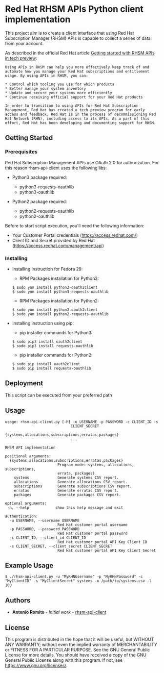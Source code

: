 # Red Hat RHSM APIs Python client implementation 

This project aim is to create a client interface that using Red Hat Subscription Manager (RHSM) APIs is capable to collect a series of data from your account. 

As described in the official Red Hat article [Getting started with RHSM APIs in tech preview](https://access.redhat.com/articles/3626371):

```
Using APIs in RHSM can help you more effectively keep track of and automate how you manage your Red Hat subscriptions and entitlement usage. By using APIs in RHSM, you can:

* Control which tooling you use for which products
* Better manage your system inventory
* Update and secure your systems more efficiently
* Continue receiving official support for your Red Hat products

In order to transition to using APIs for Red Hat Subscription Management, Red Hat has created a tech preview program for early access and feedback. Red Hat is in the process of decommissioning Red Hat Network (RHN), including access to its APIs. As a part of this effort, Red Hat has been developing and documenting support for RHSM.
```

## Getting Started

### Prerequisites

Red Hat Subscription Management APIs use OAuth 2.0 for authorization. For this reason rhsm-api-client uses the following libs:

* Python3 package required:

    * python3-requests-oauthlib
    * python3-oauthlib
    
* Python2 package required:

    * python2-requests-oauthlib
    * python2-oauthlib

Before to start script execution, you'll need the following information:

* Your Customer Portal credentials (https://access.redhat.com/)
* Client ID and Secret provided by Red Hat (https://access.redhat.com/management/api)
 

### Installing

* Installing instruction for Fedora 29:

    * RPM Packages installation for Python3:
    ```
    $ sudo yum install python3-oauth2client
    $ sudo yum install python3-requests-oauthlib
    ```

    * RPM Packages installation for Python2:
    ```
    $ sudo yum install python2-oauth2client
    $ sudo yum install python2-requests-oauthlib
    ```
* Installing instruction using pip:

    * pip installer commands for Python3:
    ```
    $ sudo pip3 install oauth2client
    $ sudo pip3 install requests-oauthlib
    ```
    * pip installer commands for Python2:
    ```
    $ sudo pip install oauth2client
    $ sudo pip install requests-oauthlib   
    ```
## Deployment

This script can be executed from your preferred path

## Usage

```
usage: rhsm-api-client.py [-h] -u USERNAME -p PASSWORD -c CLIENT_ID -s
                              CLIENT_SECRET
                              {systems,allocations,subscriptions,erratas,packages}
                              ...

RHSM API implementation

positional arguments:
  {systems,allocations,subscriptions,erratas,packages}
                        Program mode: systems, allocations, subscriptions,
                        errata, packages)
    systems             Generate systems CSV report.
    allocations         Generate allocations CSV report.
    subscriptions       Generate subscriptions CSV report.
    erratas             Generate erratas CSV report.
    packages            Generate packages CSV report.

optional arguments:
 -h, --help            show this help message and exit

authentication:
  -u USERNAME, --username USERNAME
                        Red Hat customer portal username
  -p PASSWORD, --password PASSWORD
                        Red Hat customer portal password
  -c CLIENT_ID, --client_id CLIENT_ID
                        Red Hat customer portal API Key Client ID
  -s CLIENT_SECRET, --client_secret CLIENT_SECRET
                        Red Hat customer portal API Key Client Secret
```

## Example Usage

```
$ ./rhsm-api-client.py -u "MyRHNUsername" -p "MyRHNPassword" -c "MyClientID" -s "MyClientSecret" systems -o /path/to/systems.csv -l 100
```

## Authors

* **Antonio Romito** - *Initial work* - [rhsm-api-client](https://github.com/antonioromito/rhsm-api-client)

## License

This program is distributed in the hope that it will be useful, but WITHOUT ANY WARRANTY; without even the implied warranty of MERCHANTABILITY or FITNESS FOR A PARTICULAR PURPOSE.  See the  GNU General Public License for more details.
You should have received a copy of the GNU General Public License along with this program.  If not, see <https://www.gnu.org/licenses/>.

